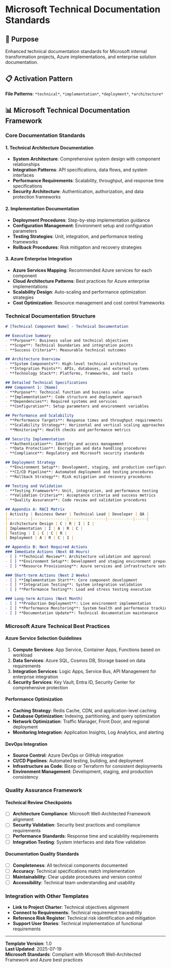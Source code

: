 # Microsoft Technical Documentation Standards

## 🎯 Purpose
Enhanced technical documentation standards for Microsoft internal transformation projects, Azure implementations, and enterprise solution documentation.

## 📋 Activation Pattern
**File Patterns**: `*technical*`, `*implementation*`, `*deployment*`, `*architecture*`

## 📊 Microsoft Technical Documentation Framework

### Core Documentation Standards

#### 1. Technical Architecture Documentation
- **System Architecture**: Comprehensive system design with component relationships
- **Integration Patterns**: API specifications, data flows, and system interfaces
- **Performance Requirements**: Scalability, throughput, and response time specifications
- **Security Architecture**: Authentication, authorization, and data protection frameworks

#### 2. Implementation Documentation
- **Deployment Procedures**: Step-by-step implementation guidance
- **Configuration Management**: Environment setup and configuration parameters
- **Testing Strategies**: Unit, integration, and performance testing frameworks
- **Rollback Procedures**: Risk mitigation and recovery strategies

#### 3. Azure Enterprise Integration
- **Azure Services Mapping**: Recommended Azure services for each component
- **Cloud Architecture Patterns**: Best practices for Azure enterprise implementations
- **Scalability Design**: Auto-scaling and performance optimization strategies
- **Cost Optimization**: Resource management and cost control frameworks

### Technical Documentation Structure

```markdown
# [Technical Component Name] - Technical Documentation

## Executive Summary
- **Purpose**: Business value and technical objectives
- **Scope**: Technical boundaries and integration points
- **Success Criteria**: Measurable technical outcomes

## Architecture Overview
- **System Components**: High-level technical architecture
- **Integration Points**: APIs, databases, and external systems
- **Technology Stack**: Platforms, frameworks, and tools

## Detailed Technical Specifications
### Component 1: [Name]
- **Purpose**: Technical function and business value
- **Implementation**: Code structure and deployment approach
- **Dependencies**: Required systems and services
- **Configuration**: Setup parameters and environment variables

## Performance and Scalability
- **Performance Targets**: Response times and throughput requirements
- **Scalability Strategy**: Horizontal and vertical scaling approaches
- **Monitoring**: Health checks and performance metrics

## Security Implementation
- **Authentication**: Identity and access management
- **Data Protection**: Encryption and data handling procedures
- **Compliance**: Regulatory and Microsoft security standards

## Deployment Strategy
- **Environment Setup**: Development, staging, and production configurations
- **CI/CD Pipeline**: Automated deployment and testing procedures
- **Rollback Strategy**: Risk mitigation and recovery procedures

## Testing and Validation
- **Testing Framework**: Unit, integration, and performance testing
- **Validation Criteria**: Acceptance criteria and success metrics
- **Quality Assurance**: Code review and validation procedures

## Appendix A: RACI Matrix
| Activity | Business Owner | Technical Lead | Developer | QA |
|----------|---------------|----------------|-----------|-----|
| Architecture Design | C | R | I | I |
| Implementation | I | A | R | C |
| Testing | I | C | C | R |
| Deployment | A | R | C | I |

## Appendix B: Next Required Actions
### Immediate Actions (Next 48 Hours)
- [ ] **Technical Review**: Architecture validation and approval
- [ ] **Environment Setup**: Development and staging environment preparation
- [ ] **Resource Provisioning**: Azure services and infrastructure setup

### Short-term Actions (Next 2 Weeks)
- [ ] **Implementation Start**: Core component development
- [ ] **Integration Testing**: System integration validation
- [ ] **Performance Testing**: Load and stress testing execution

### Long-term Actions (Next Month)
- [ ] **Production Deployment**: Live environment implementation
- [ ] **Performance Monitoring**: System health and performance tracking
- [ ] **Documentation Update**: Technical documentation maintenance
```

### Microsoft Azure Technical Best Practices

#### Azure Service Selection Guidelines
1. **Compute Services**: App Service, Container Apps, Functions based on workload
2. **Data Services**: Azure SQL, Cosmos DB, Storage based on data requirements
3. **Integration Services**: Logic Apps, Service Bus, API Management for enterprise integration
4. **Security Services**: Key Vault, Entra ID, Security Center for comprehensive protection

#### Performance Optimization
- **Caching Strategy**: Redis Cache, CDN, and application-level caching
- **Database Optimization**: Indexing, partitioning, and query optimization
- **Network Optimization**: Traffic Manager, Front Door, and regional deployment
- **Monitoring Integration**: Application Insights, Log Analytics, and alerting

#### DevOps Integration
- **Source Control**: Azure DevOps or GitHub integration
- **CI/CD Pipelines**: Automated testing, building, and deployment
- **Infrastructure as Code**: Bicep or Terraform for consistent deployments
- **Environment Management**: Development, staging, and production consistency

### Quality Assurance Framework

#### Technical Review Checkpoints
- [ ] **Architecture Compliance**: Microsoft Well-Architected Framework alignment
- [ ] **Security Validation**: Security best practices and compliance requirements
- [ ] **Performance Standards**: Response time and scalability requirements
- [ ] **Integration Testing**: System interfaces and data flow validation

#### Documentation Quality Standards
- [ ] **Completeness**: All technical components documented
- [ ] **Accuracy**: Technical specifications match implementation
- [ ] **Maintainability**: Clear update procedures and version control
- [ ] **Accessibility**: Technical team understanding and usability

### Integration with Other Templates
- **Link to Project Charter**: Technical objectives alignment
- **Connect to Requirements**: Technical requirement traceability
- **Reference Risk Register**: Technical risk identification and mitigation
- **Support User Stories**: Technical implementation of functional requirements

---

**Template Version**: 1.0  
**Last Updated**: 2025-07-19  
**Microsoft Standards**: Compliant with Microsoft Well-Architected Framework and Azure best practices
